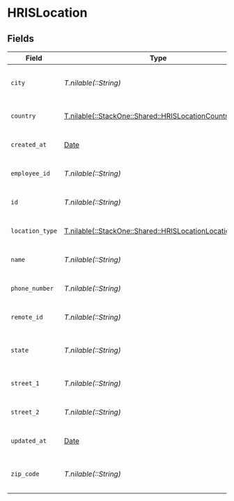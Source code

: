 # HRISLocation


## Fields

| Field                                                                                                      | Type                                                                                                       | Required                                                                                                   | Description                                                                                                | Example                                                                                                    |
| ---------------------------------------------------------------------------------------------------------- | ---------------------------------------------------------------------------------------------------------- | ---------------------------------------------------------------------------------------------------------- | ---------------------------------------------------------------------------------------------------------- | ---------------------------------------------------------------------------------------------------------- |
| `city`                                                                                                     | *T.nilable(::String)*                                                                                      | :heavy_minus_sign:                                                                                         | The city where the location is situated                                                                    | Grantham                                                                                                   |
| `country`                                                                                                  | [T.nilable(::StackOne::Shared::HRISLocationCountry)](../../models/shared/hrislocationcountry.md)           | :heavy_minus_sign:                                                                                         | The country code                                                                                           |                                                                                                            |
| `created_at`                                                                                               | [Date](https://ruby-doc.org/stdlib-2.6.1/libdoc/date/rdoc/Date.html)                                       | :heavy_minus_sign:                                                                                         | The created_at date                                                                                        | 2021-01-01T01:01:01.000Z                                                                                   |
| `employee_id`                                                                                              | *T.nilable(::String)*                                                                                      | :heavy_minus_sign:                                                                                         | The employee ID                                                                                            | 1687-3                                                                                                     |
| `id`                                                                                                       | *T.nilable(::String)*                                                                                      | :heavy_minus_sign:                                                                                         | Unique identifier                                                                                          | 8187e5da-dc77-475e-9949-af0f1fa4e4e3                                                                       |
| `location_type`                                                                                            | [T.nilable(::StackOne::Shared::HRISLocationLocationType)](../../models/shared/hrislocationlocationtype.md) | :heavy_minus_sign:                                                                                         | The location type                                                                                          | work                                                                                                       |
| `name`                                                                                                     | *T.nilable(::String)*                                                                                      | :heavy_minus_sign:                                                                                         | The name of the location                                                                                   | Woolsthorpe Manor                                                                                          |
| `phone_number`                                                                                             | *T.nilable(::String)*                                                                                      | :heavy_minus_sign:                                                                                         | The phone number of the location                                                                           | +44 1476 860 364                                                                                           |
| `remote_id`                                                                                                | *T.nilable(::String)*                                                                                      | :heavy_minus_sign:                                                                                         | Provider's unique identifier                                                                               | 8187e5da-dc77-475e-9949-af0f1fa4e4e3                                                                       |
| `state`                                                                                                    | *T.nilable(::String)*                                                                                      | :heavy_minus_sign:                                                                                         | The state where the location is situated                                                                   | Lincolnshire                                                                                               |
| `street_1`                                                                                                 | *T.nilable(::String)*                                                                                      | :heavy_minus_sign:                                                                                         | The first line of the address                                                                              | Water Lane                                                                                                 |
| `street_2`                                                                                                 | *T.nilable(::String)*                                                                                      | :heavy_minus_sign:                                                                                         | The second line of the address                                                                             | Woolsthorpe by Colsterworth                                                                                |
| `updated_at`                                                                                               | [Date](https://ruby-doc.org/stdlib-2.6.1/libdoc/date/rdoc/Date.html)                                       | :heavy_minus_sign:                                                                                         | The updated_at date                                                                                        | 2021-01-01T01:01:01.000Z                                                                                   |
| `zip_code`                                                                                                 | *T.nilable(::String)*                                                                                      | :heavy_minus_sign:                                                                                         | The ZIP code/Postal code of the location                                                                   | NG33 5NR                                                                                                   |
